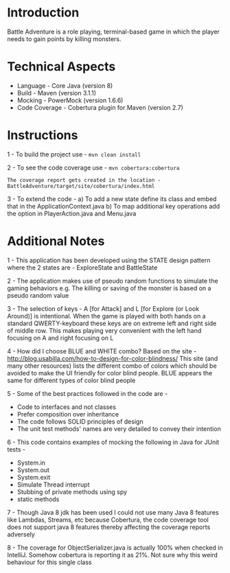 
# Introduction
Battle Adventure is a role playing, terminal-based game in which the player needs to gain points by killing monsters. 

# Technical Aspects
- Language			  - Core Java (version 8)
- Build   		    - Maven (version 3.1.1)
- Mocking 		    - PowerMock (version 1.6.6)
- Code Coverage 	- Cobertura plugin for Maven (version 2.7)
 
# Instructions
1 - To build the project use - 
		```
    mvn clean install
    ```
    
2 - To see the code coverage use -
    ```
		mvn cobertura:cobertura ```
    
	The coverage report gets created in the location - BattleAdventure/target/site/cobertura/index.html

3 - To extend the code -
    a) To add a new state define its class and embed that in the ApplicationContext.java
    b) To map additional key operations add the option in PlayerAction.java and Menu.java

# Additional Notes
1 - This application has been developed using the STATE design pattern where the 2 states are - ExploreState 
and BattleState

2 - The application makes use of pseudo random functions to simulate the gaming behaviors 
e.g. The killing or saving of the monster is based on a pseudo random value

3 - The selection of keys - A [for Attack] and L [for Explore (or Look Around)] is intentional. When the game is 
played with both hands on a standard QWERTY-keyboard these keys are on extreme left and right side of middle row.
This makes playing very convenient with the left hand focusing on A and right focusing on L

4 - How did I choose BLUE and WHITE combo? 
Based on the site - http://blog.usabilla.com/how-to-design-for-color-blindness/ 
This site (and many other resources) lists the different combo of colors which should be avoided
to make the UI friendly for color blind people. BLUE appears the same for different types of color blind people

5 - Some of the best practices followed in the code are - 
   * Code to interfaces and not classes
   * Prefer composition over inheritance
   * The code follows SOLID principles of design
   * The unit test methods' names are very detailed to convey their intention
	
6 - This code contains examples of mocking the following in Java for JUnit tests -
   * System.in 
   * System.out 
   * System.exit
   * Simulate Thread interrupt 
   * Stubbing of private methods using spy
   * static methods
    
7 - Though Java 8 jdk has been used I could not use many Java 8 features like Lambdas, Streams, etc because 
Cobertura, the code coverage tool does not support java 8 features thereby affecting the coverage reports adversely

8 - The coverage for ObjectSerializer.java is actually 100% when checked in IntelliJ. Somehow cobertura is reporting it as 21%. Not sure why this weird behaviour for this single class 


